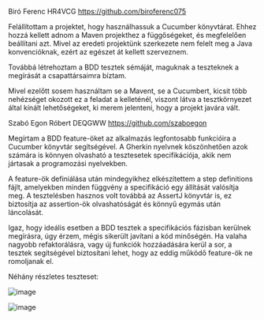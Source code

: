 Biró Ferenc HR4VCG https://github.com/biroferenc075


Felállítottam a projektet, hogy használhassuk a Cucumber könyvtárat. Ehhez hozzá kellett adnom a Maven projekthez a függőségeket, és megfelelően beállítani azt. Mivel az eredeti projektünk szerkezete nem felelt meg a Java konvencióknak, ezért az egészet át kellett szerveznem.


Továbbá létrehoztam a BDD tesztek sémáját, maguknak a teszteknek a megírását a csapattársaimra bíztam.


Mivel ezelőtt sosem használtam se a Mavent, se a Cucumbert, kicsit több nehézséget okozott ez a feladat a kelleténél, viszont látva a tesztkörnyezet által kínált lehetőségeket, ki merem jelenteni, hogy a projekt javára vált.


Szabó Egon Róbert DEQGWW https://github.com/szaboegon

Megírtam a BDD feature-öket az alkalmazás legfontosabb funkcióira a Cucumber könyvtár segítségével. A Gherkin nyelvnek köszönhetően azok számára is könnyen olvasható a tesztesetek specifikációja, akik nem jártasak a programozási nyelvekben.

A feature-ök definiálása után mindegyikhez elkészítettem a step definitions fájlt, amelyekben minden függvény a specifikáció egy állítását valósítja meg. A tesztelésben hasznos volt továbbá az AssertJ könyvtár is, ez biztosítja az assertion-ök olvashatóságát és könnyű egymás után láncolását.

Igaz, hogy ideális esetben a BDD tesztek a specifikációs fázisban kerülnek megírásra, úgy érzem, mégis sikerült javítani a kód minőségén. Ha valaha nagyobb refaktorálásra, vagy új funkciók hozzáadására kerül a sor, a tesztek segítségével biztosítani lehet, hogy az eddig működő feature-ök ne romoljanak el.

Néhány részletes teszteset:

![image](https://github.com/BME-MIT-IET/iet-hf-2023-koporscho/assets/100433458/b03c89c8-94fe-4c9e-a1b5-08f87c9a4c8d)

![image](https://github.com/BME-MIT-IET/iet-hf-2023-koporscho/assets/100433458/53ba8123-6b0f-4e25-98ae-72bcc7d1a97c)
